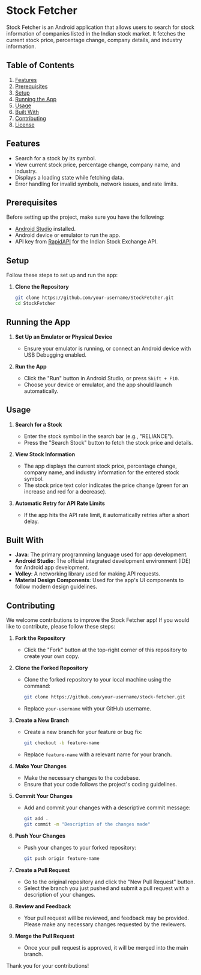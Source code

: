 # Stock Fetcher

Stock Fetcher is an Android application that allows users to search for stock information of companies listed in the Indian stock market. It fetches the current stock price, percentage change, company details, and industry information.

## Table of Contents
1. [Features](#features)
2. [Prerequisites](#prerequisites)
3. [Setup](#setup)
4. [Running the App](#running-the-app)
5. [Usage](#usage)
6. [Built With](#built-with)
7. [Contributing](#contributing)
8. [License](#license)

## Features
- Search for a stock by its symbol.
- View current stock price, percentage change, company name, and industry.
- Displays a loading state while fetching data.
- Error handling for invalid symbols, network issues, and rate limits.

## Prerequisites
Before setting up the project, make sure you have the following:
- [Android Studio](https://developer.android.com/studio) installed.
- Android device or emulator to run the app.
- API key from [RapidAPI](https://rapidapi.com/) for the Indian Stock Exchange API.

## Setup
Follow these steps to set up and run the app:

1. **Clone the Repository**
   ```bash
   git clone https://github.com/your-username/StockFetcher.git
   cd StockFetcher

 ## Running the App

1. **Set Up an Emulator or Physical Device**
   - Ensure your emulator is running, or connect an Android device with USB Debugging enabled.

2. **Run the App**
   - Click the "Run" button in Android Studio, or press `Shift + F10`.
   - Choose your device or emulator, and the app should launch automatically.
  ## Usage

1. **Search for a Stock**
   - Enter the stock symbol in the search bar (e.g., "RELIANCE").
   - Press the "Search Stock" button to fetch the stock price and details.

2. **View Stock Information**
   - The app displays the current stock price, percentage change, company name, and industry information for the entered stock symbol.
   - The stock price text color indicates the price change (green for an increase and red for a decrease).

3. **Automatic Retry for API Rate Limits**
   - If the app hits the API rate limit, it automatically retries after a short delay.

## Built With

- **Java**: The primary programming language used for app development.
- **Android Studio**: The official integrated development environment (IDE) for Android app development.
- **Volley**: A networking library used for making API requests.
- **Material Design Components**: Used for the app's UI components to follow modern design guidelines.

## Contributing

We welcome contributions to improve the Stock Fetcher app! If you would like to contribute, please follow these steps:

1. **Fork the Repository**  
   - Click the "Fork" button at the top-right corner of this repository to create your own copy.

2. **Clone the Forked Repository**  
   - Clone the forked repository to your local machine using the command:
     ```bash
     git clone https://github.com/your-username/stock-fetcher.git
     ```
   - Replace `your-username` with your GitHub username.

3. **Create a New Branch**  
   - Create a new branch for your feature or bug fix:
     ```bash
     git checkout -b feature-name
     ```
   - Replace `feature-name` with a relevant name for your branch.

4. **Make Your Changes**  
   - Make the necessary changes to the codebase.
   - Ensure that your code follows the project's coding guidelines.

5. **Commit Your Changes**  
   - Add and commit your changes with a descriptive commit message:
     ```bash
     git add .
     git commit -m "Description of the changes made"
     ```

6. **Push Your Changes**  
   - Push your changes to your forked repository:
     ```bash
     git push origin feature-name
     ```

7. **Create a Pull Request**  
   - Go to the original repository and click the "New Pull Request" button.
   - Select the branch you just pushed and submit a pull request with a description of your changes.

8. **Review and Feedback**  
   - Your pull request will be reviewed, and feedback may be provided. Please make any necessary changes requested by the reviewers.

9. **Merge the Pull Request**  
   - Once your pull request is approved, it will be merged into the main branch.

Thank you for your contributions!
